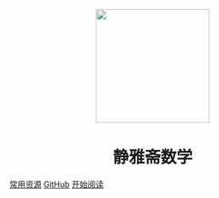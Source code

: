 <p align="center">
<img src="https://img2020.cnblogs.com/blog/992978/202101/992978-20210103123026125-555148818.png" width="200" height="200"/>
</p>
<h1 align="center">静雅斋数学</h1>

[常用资源](https://shimo.im/docs/MuiACIg1HlYfVxrj/)
[GitHub](https://github.com/Snailclimb/docsify)
[开始阅读](#docsify)




